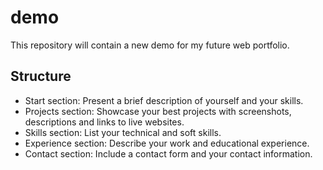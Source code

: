 # demo
This repository will contain a new demo for my future web portfolio.

## Structure
- Start section: Present a brief description of yourself and your skills.
- Projects section: Showcase your best projects with screenshots, descriptions and links to live websites.
- Skills section: List your technical and soft skills.
- Experience section: Describe your work and educational experience.
- Contact section: Include a contact form and your contact information.
